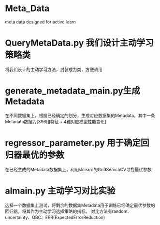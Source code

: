 # Meta_Data
meta data designed for active learn

# QueryMetaData.py 我们设计主动学习策略类
将我们设计的主动学习方法，封装成为类，方便调用

# generate_metadata_main.py生成Metadata
在不同数据集上，根据已经确定的划分，生成对应数据集的Metadata，其中一条Metadata数据为[396维特征 + 4维对应模型性能变化]

# regressor_parameter.py 用于确定回归器最优的参数
在已经生成的Metadata数据集上，利用sklearn的GridSearchCV寻找最优参数

# almain.py 主动学习对比实验
选择一个数据集上测试，将剩余的数据集Metadata用于训练已经确定最优参数的回归器，将其作为主动学习选择策略的指标。
对比方法有random、uncertainty、QBC、EER(ExpectedErrorReduction)
